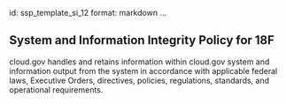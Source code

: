 id: ssp_template_si_12
format: markdown
...
## System and Information Integrity Policy for 18F

cloud.gov handles and retains information within cloud.gov system and information output from the system in accordance with applicable federal laws, Executive Orders, directives, policies, regulations, standards, and operational requirements.

